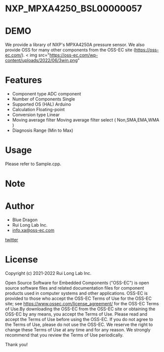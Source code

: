 # NXP_MPXA4250_BSL00000057

# DEMO
We provide a library of NXP's MPXA4250A pressure sensor.
We also provide OSS for many other components from the OSS-EC site (https://oss-ec.com/).
< img src="https://oss-ec.com/wp-content/uploads/2022/06/3win.png"

# Features
- Component type         ADC component
- Number of Components   Single
- Supported OS (HAL)     Arduino
- Calculation            Floating-point
- Conversion type        Linear
- Moving average filter  Moving average filter select ( Non,SMA,EMA,WMA )
- Diagnosis              Range (Min to Max)

# Usage
Please refer to Sample.cpp.

# Note

# Author

* Blue Dragon
* Rui Long Lab Inc.
* info.xa@oss-ec.com

[twitter](https://twitter.com/oss_ec)

# License
Copyright (c) 2021-2022 Rui Long Lab Inc.
 
Open Source Software for Embedded Components ("OSS-EC") is 
open source software files and related documentation files 
for component products used in computer systems and other 
applications. OSS-EC is provided to those who accept the 
OSS-EC Terms of Use for the OSS-EC site; see 
https://www.ossec.com/license_agreement/ 
for the OSS-EC Terms of Use.By downloading the OSS-EC from 
the OSS-EC site or obtaining the OSS-EC by any means, you 
accept the Terms of Use. Please read and accept the Terms 
of Use before using the OSS-EC. If you do not agree to the 
Terms of Use, please do not use the OSS-EC. We reserve the 
right to change these Terms of Use at any time and for any 
reason. We strongly recommend that you review the Terms of 
Use periodically.

Thank you!
